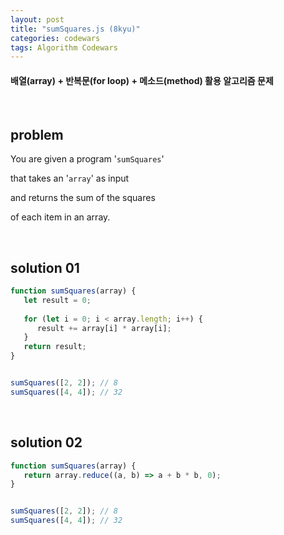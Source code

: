 ```yaml
---
layout: post
title: "sumSquares.js (8kyu)"
categories: codewars
tags: Algorithm Codewars
---
```


#### 배열(array) + 반복문(for loop) + 메소드(method) 활용 알고리즘 문제

<br>

## problem

You are given a program '`sumSquares`'

that takes an '`array`' as input

and returns the sum of the squares

of each item in an array.

<br>

## solution 01

```javascript
function sumSquares(array) {
   let result = 0;
   
   for (let i = 0; i < array.length; i++) {
      result += array[i] * array[i];
   }
   return result;
}


sumSquares([2, 2]);	// 8
sumSquares([4, 4]);	// 32
```

<br>

## solution 02

```javascript
function sumSquares(array) {
   return array.reduce((a, b) => a + b * b, 0);
}


sumSquares([2, 2]);	// 8
sumSquares([4, 4]);	// 32
```

